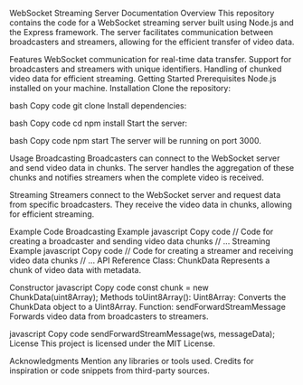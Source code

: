 WebSocket Streaming Server Documentation
Overview
This repository contains the code for a WebSocket streaming server built using Node.js and the Express framework. The server facilitates communication between broadcasters and streamers, allowing for the efficient transfer of video data.

Features
WebSocket communication for real-time data transfer.
Support for broadcasters and streamers with unique identifiers.
Handling of chunked video data for efficient streaming.
Getting Started
Prerequisites
Node.js installed on your machine.
Installation
Clone the repository:

bash
Copy code
git clone <repository-url>
Install dependencies:

bash
Copy code
cd <project-folder>
npm install
Start the server:

bash
Copy code
npm start
The server will be running on port 3000.

Usage
Broadcasting
Broadcasters can connect to the WebSocket server and send video data in chunks. The server handles the aggregation of these chunks and notifies streamers when the complete video is received.

Streaming
Streamers connect to the WebSocket server and request data from specific broadcasters. They receive the video data in chunks, allowing for efficient streaming.

Example Code
Broadcasting Example
javascript
Copy code
// Code for creating a broadcaster and sending video data chunks
// ...
Streaming Example
javascript
Copy code
// Code for creating a streamer and receiving video data chunks
// ...
API Reference
Class: ChunkData
Represents a chunk of video data with metadata.

Constructor
javascript
Copy code
const chunk = new ChunkData(uint8Array);
Methods
toUint8Array(): Uint8Array: Converts the ChunkData object to a Uint8Array.
Function: sendForwardStreamMessage
Forwards video data from broadcasters to streamers.

javascript
Copy code
sendForwardStreamMessage(ws, messageData);
License
This project is licensed under the MIT License.

Acknowledgments
Mention any libraries or tools used.
Credits for inspiration or code snippets from third-party sources.
